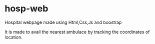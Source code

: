 # hosp-web

Hospital webpage made using Html,Css,Js and boostrap

It is made to avail the nearest ambulace by tracking the coordinates of location.
